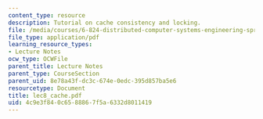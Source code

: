 ```yaml
---
content_type: resource
description: Tutorial on cache consistency and locking.
file: /media/courses/6-824-distributed-computer-systems-engineering-spring-2006/4c9e3f840c6588867f5a6332d8011419_lec8_cache.pdf
file_type: application/pdf
learning_resource_types:
- Lecture Notes
ocw_type: OCWFile
parent_title: Lecture Notes
parent_type: CourseSection
parent_uid: 8e78a43f-dc3c-674e-0edc-395d857ba5e6
resourcetype: Document
title: lec8_cache.pdf
uid: 4c9e3f84-0c65-8886-7f5a-6332d8011419
---
```

